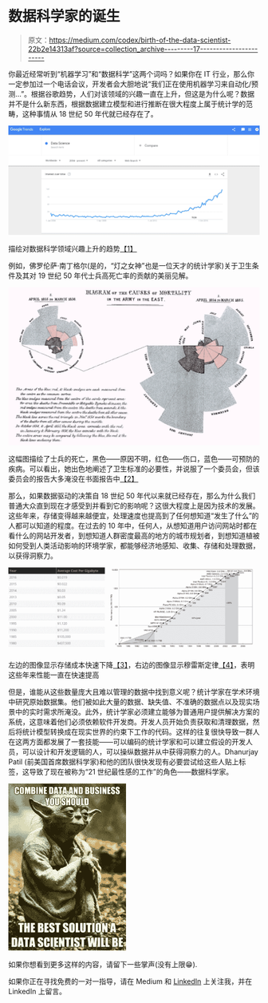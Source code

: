 # 数据科学家的诞生

> 原文：<https://medium.com/codex/birth-of-the-data-scientist-22b2e14313af?source=collection_archive---------17----------------------->

你最近经常听到“机器学习”和“数据科学”这两个词吗？如果你在 IT 行业，那么你一定参加过一个电话会议，开发者会大胆地说“我们正在使用机器学习来自动化/预测…”。根据谷歌趋势，人们对该领域的兴趣一直在上升，但这是为什么呢？数据并不是什么新东西，根据数据建立模型和进行推断在很大程度上属于统计学的范畴，这种事情从 18 世纪 50 年代就已经存在了。

![](img/4030b7cd7ef8be99fdd8173883cfe474.png)

描绘对数据科学领域兴趣上升的趋势[【1】](https://trends.google.com/trends/explore?date=all&q=Data%20Science)

例如，佛罗伦萨·南丁格尔(是的，“灯之女神”也是一位天才的统计学家)关于卫生条件及其对 19 世纪 50 年代士兵高死亡率的贡献的美丽见解。

![](img/5441a426b86fce9de9a519188ce480bf.png)

这幅图描绘了士兵的死亡，黑色——原因不明，红色——伤口，蓝色——可预防的疾病。可以看出，她出色地阐述了卫生标准的必要性，并说服了一个委员会，但该委员会的报告大多淹没在书面报告中[【2】](https://en.wikipedia.org/wiki/Florence_Nightingale#/media/File:Nightingale-mortality.jpg)

那么，如果数据驱动的决策自 18 世纪 50 年代以来就已经存在，那么为什么我们普通大众直到现在才感受到并看到它的影响呢？这很大程度上是因为技术的发展。这些年来，存储变得越来越便宜，处理速度也提高到了任何想知道“发生了什么”的人都可以知道的程度。在过去的 10 年中，任何人，从想知道用户访问网站时都在看什么的网站开发者，到想知道人群密度最高的地方的城市规划者，到想知道植被如何受到人类活动影响的环境学家，都能够经济地感知、收集、存储和处理数据，以获得洞察力。

![](img/9107f75a505473b7172caab1e12956ca.png)

左边的图像显示存储成本快速下降[【3】](https://www.statisticbrain.com/average-cost-of-hard-drive-storage/)，右边的图像显示穆雷斯定律[【4】](http://www.cs.columbia.edu/~sedwards/classes/2012/3827-spring/advanced-arch-2011.pdf)，表明这些年来性能一直在快速提高

但是，谁能从这些数量庞大且难以管理的数据中找到意义呢？统计学家在学术环境中研究原始数据集。他们被如此大量的数据、缺失值、不准确的数据点以及现实场景中的实时需求所淹没。此外，统计学家必须建立能够为普通用户提供解决方案的系统，这意味着他们必须依赖软件开发商。开发人员开始负责获取和清理数据，然后将统计模型转换成在现实世界的约束下工作的代码。这样的往复很快导致一群人在这两方面都发展了一套技能——可以编码的统计学家和可以建立假设的开发人员，可以设计和开发逻辑的人，可以操纵数据并从中获得洞察力的人。Dhanurjay Patil (前美国首席数据科学家)和他的团队很快发现有必要尝试给这些人贴上标签，这导致了现在被称为“21 世纪最性感的工作”的角色——数据科学家。

![](img/f46ec7ce8ac257510a8a9f62ba82ce75.png)

如果你想看到更多这样的内容，请留下一些掌声(没有上限😁).

如果你正在寻找免费的一对一指导，请在 Medium 和 [LinkedIn](https://www.linkedin.com/in/karunt/) 上关注我，并在 LinkedIn 上留言。